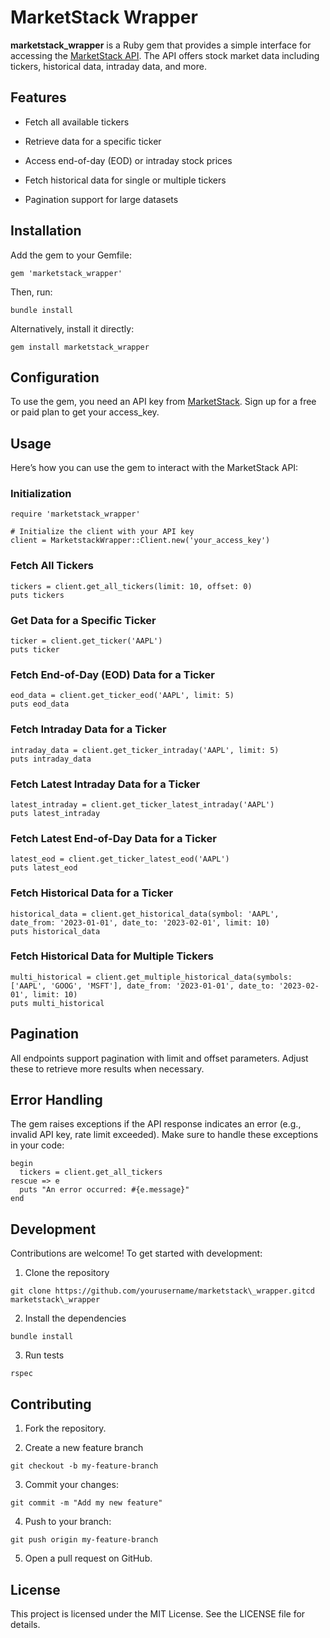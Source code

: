 MarketStack Wrapper
===================

**marketstack\_wrapper** is a Ruby gem that provides a simple interface for accessing the [MarketStack API](https://marketstack.com/documentation). The API offers stock market data including tickers, historical data, intraday data, and more.

Features
--------

*   Fetch all available tickers
    
*   Retrieve data for a specific ticker
    
*   Access end-of-day (EOD) or intraday stock prices
    
*   Fetch historical data for single or multiple tickers
    
*   Pagination support for large datasets
    

Installation
------------

Add the gem to your Gemfile:

```
gem 'marketstack_wrapper'
```

Then, run:

```
bundle install
```

Alternatively, install it directly:

```
gem install marketstack_wrapper
```

Configuration
-------------

To use the gem, you need an API key from [MarketStack](https://marketstack.com). Sign up for a free or paid plan to get your access\_key.

Usage
-----

Here’s how you can use the gem to interact with the MarketStack API:

### Initialization

```
require 'marketstack_wrapper'

# Initialize the client with your API key
client = MarketstackWrapper::Client.new('your_access_key')
```

### Fetch All Tickers

```
tickers = client.get_all_tickers(limit: 10, offset: 0)
puts tickers
```

### Get Data for a Specific Ticker

```
ticker = client.get_ticker('AAPL')
puts ticker
```

### Fetch End-of-Day (EOD) Data for a Ticker

```
eod_data = client.get_ticker_eod('AAPL', limit: 5)
puts eod_data
```

### Fetch Intraday Data for a Ticker

```
intraday_data = client.get_ticker_intraday('AAPL', limit: 5)
puts intraday_data
```

### Fetch Latest Intraday Data for a Ticker

```
latest_intraday = client.get_ticker_latest_intraday('AAPL')
puts latest_intraday
```

### Fetch Latest End-of-Day Data for a Ticker

```
latest_eod = client.get_ticker_latest_eod('AAPL')
puts latest_eod
```

### Fetch Historical Data for a Ticker

```
historical_data = client.get_historical_data(symbol: 'AAPL', date_from: '2023-01-01', date_to: '2023-02-01', limit: 10)
puts historical_data
```

### Fetch Historical Data for Multiple Tickers

```
multi_historical = client.get_multiple_historical_data(symbols: ['AAPL', 'GOOG', 'MSFT'], date_from: '2023-01-01', date_to: '2023-02-01', limit: 10)
puts multi_historical
```

Pagination
----------

All endpoints support pagination with limit and offset parameters. Adjust these to retrieve more results when necessary.

Error Handling
--------------

The gem raises exceptions if the API response indicates an error (e.g., invalid API key, rate limit exceeded). Make sure to handle these exceptions in your code:

```
begin
  tickers = client.get_all_tickers
rescue => e
  puts "An error occurred: #{e.message}"
end
```

Development
-----------

Contributions are welcome! To get started with development:

1.  Clone the repository
```
git clone https://github.com/yourusername/marketstack\_wrapper.gitcd marketstack\_wrapper
```
2.  Install the dependencies
```
bundle install
``` 
3.  Run tests
```
rspec
```

Contributing
------------

1.  Fork the repository.
    
2.  Create a new feature branch

```
git checkout -b my-feature-branch
``` 
3.  Commit your changes:
```
git commit -m "Add my new feature"
```
4.  Push to your branch:
```
git push origin my-feature-branch
```
5.  Open a pull request on GitHub.
    

License
-------

This project is licensed under the MIT License. See the LICENSE file for details.
